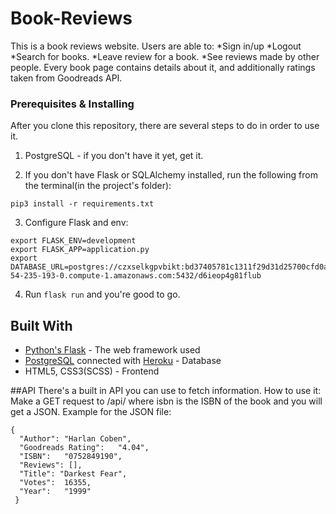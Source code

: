 # Book-Reviews

This is a book reviews website.
Users are able to:
*Sign in/up
*Logout
*Search for books.
*Leave review for a book.
*See reviews made by other people.
Every book page contains details about it, and additionally ratings taken from Goodreads API.


### Prerequisites & Installing

After you clone this repository, there are several steps to do in order to use it.

1. PostgreSQL - if you don't have it yet, get it.

2. If you don't have Flask or SQLAlchemy installed, run the following from the terminal(in the project's folder):
```
pip3 install -r requirements.txt
```

3. Configure Flask and env:
```
export FLASK_ENV=development
export FLASK_APP=application.py
export DATABASE_URL=postgres://czxselkgpvbikt:bd37405781c1311f29d31d25700cfd0ab4de7d938846a88624ed328711468cd8@ec2-54-235-193-0.compute-1.amazonaws.com:5432/d6ieop4g81flub
```
4. Run ``` flask run ``` and you're good to go.

## Built With

* [Python's Flask](https://github.com/pallets/flask/) - The web framework used
* [PostgreSQL](https://www.postgresql.org/) connected with [Heroku](http://heroku.com/) - Database
* HTML5, CSS3(SCSS) - Frontend


##API
There's a built in API you can use to fetch information.
How to use it:
Make a GET request to /api/<isbn> where isbn is the ISBN of the book and you will get a JSON.
Example for the JSON file:
```
{
  "Author":	"Harlan Coben",
  "Goodreads Rating":	"4.04",
  "ISBN":	"0752849190",
  "Reviews": [],
  "Title": "Darkest Fear",
  "Votes":	16355,
  "Year":	"1999"
 }
```
